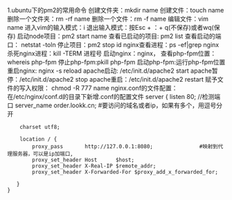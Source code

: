 1.ubuntu下的pm2的常用命令
创建文件夹：mkdir name
创建文件：touch name
删除一个文件夹：rm -rf name
删除一个文件：rm -f name
编辑文件：vim name
进入vim的输入模式：i
退出输入模式：按Esc + ：+ q(不保存)或者wq(保存)
启动node项目：pm2 start name
查看已启动的项目: pm2 list
查看启动的端口： netstat -toln
停止项目：pm2 stop id
nginx查看进程：ps -ef|grep nginx
杀死nginx进程：kill -TERM 进程号
启动nginx：nginx，
查看php-fpm位置：whereis php-fpm
停止php-fpm:pkill php-fpm
启动php-fpm:运行php-fpm位置
重启nginx: nginx -s reload
apache启动: /etc/init.d/apache2 start
apache暂停：/etc/init.d/apache2 stop
apache重启：/etc/init.d/apache2 restart
赋予文件的写入权限： chmod -R 777 name
nginx.conf的文件配置：
在/etc/nginx/conf.d的目录下新增.conf的配置文件
server {
        listen       80; //检测端口
        server_name  order.lookk.cn;    #要访问的域名或者ip，如果有多个，用逗号分开
 
        charset utf8;
 
        location / {
            proxy_pass       http://127.0.0.1:8080;               #映射到代理服务器，可以是ip加端口, 
            proxy_set_header Host      $host;
            proxy_set_header X-Real-IP $remote_addr;
            proxy_set_header X-Forwarded-For $proxy_add_x_forwarded_for;
 
       }
    }
